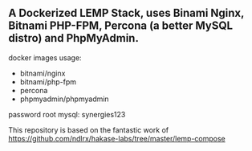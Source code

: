 ## A Dockerized LEMP Stack, uses Binami Nginx, Bitnami PHP-FPM, Percona (a better MySQL distro) and PhpMyAdmin. 

docker images usage:
- bitnami/nginx
- bitnami/php-fpm
- percona
- phpmyadmin/phpmyadmin

password root mysql:
synergies123

This repository is based on the fantastic work of https://github.com/ndlrx/hakase-labs/tree/master/lemp-compose
